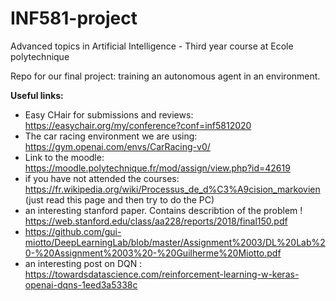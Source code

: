 # INF581-project
Advanced topics in Artificial Intelligence - Third year course at Ecole polytechnique

Repo for our final project: training an autonomous agent in an environment. 

**Useful links:**
- Easy CHair for submissions and reviews: https://easychair.org/my/conference?conf=inf5812020
- The car racing environment we are using: https://gym.openai.com/envs/CarRacing-v0/
- Link to the moodle: https://moodle.polytechnique.fr/mod/assign/view.php?id=42619
- if you have not attended the courses: https://fr.wikipedia.org/wiki/Processus_de_d%C3%A9cision_markovien (just read this page and then try to do the PC)
- an interesting stanford paper. Contains describtion of the problem ! https://web.stanford.edu/class/aa228/reports/2018/final150.pdf
- https://github.com/gui-miotto/DeepLearningLab/blob/master/Assignment%2003/DL%20Lab%20-%20Assignment%2003%20-%20Guilherme%20Miotto.pdf
- an interesting post on DQN : https://towardsdatascience.com/reinforcement-learning-w-keras-openai-dqns-1eed3a5338c

